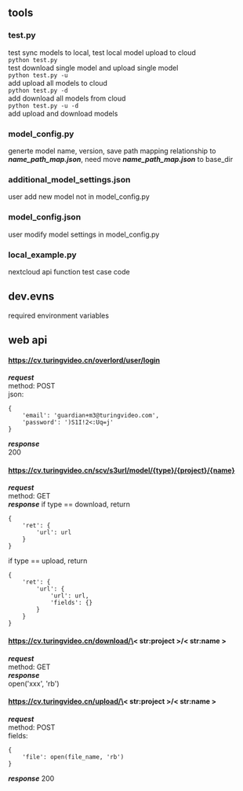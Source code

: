 ## tools

### test.py
test sync models to local, test local model upload to cloud  
`python test.py`   
test download single model and upload single model  
`python test.py -u`   
add upload all models to cloud  
`python test.py -d`  
add download all models from cloud  
`python test.py -u -d`  
add upload and download models  

### model_config.py
generte model name, version, save path mapping relationship to ***name_path_map.json***, need move ***name_path_map.json*** to base_dir  

### additional_model_settings.json
user add new model not in model_config.py  

### model_config.json
user modify model settings in model_config.py  

### local_example.py
nextcloud api function test case code  


## dev.evns
required environment variables  


## web api
#### https://cv.turingvideo.cn/overlord/user/login
***request***  
method: POST  
json:  
``` 
{
    'email': 'guardian+m3@turingvideo.com',
    'password': ')S1I!2<:Uq=j'
}
```
***response***  
200  

#### https://cv.turingvideo.cn/scv/s3url/model/{type}/{project}/{name}
***request***  
method: GET  
***response***
if type == download, return  
```
{
    'ret': {
        'url': url
    }
}
```
if type == upload, return  
```
{
    'ret': {
        'url': {
            'url': url,
            'fields': {}
        }
    }
}
```

#### https://cv.turingvideo.cn/download/\< str:project >/\< str:name >
***request***  
method: GET  
***response***  
open('xxx', 'rb')  

#### https://cv.turingvideo.cn/upload/\< str:project >/\< str:name >
***request***  
method: POST  
fields:  
```
{
    'file': open(file_name, 'rb')
}
```
***response***
200
